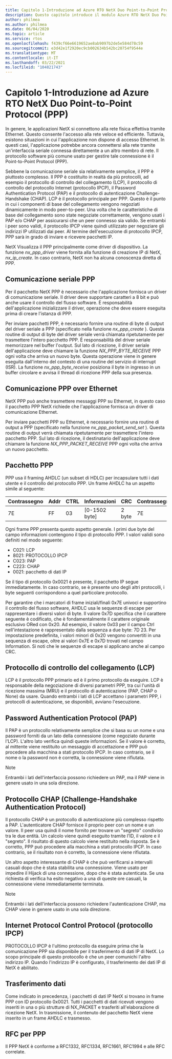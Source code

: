 ```yaml
---
title: Capitolo 1-Introduzione ad Azure RTO NetX Duo Point-to-Point Protocol (PPP)
description: Questo capitolo introduce il modulo Azure RTO NetX Duo Point-to-Point Protocol (PPP).
author: philmea
ms.author: philmea
ms.date: 06/04/2020
ms.topic: article
ms.service: rtos
ms.openlocfilehash: f439cf66e6619652ae8ab9097b2de5e584d78c59
ms.sourcegitcommit: e3d42e1f2920ec9cb002634b542bc20754f9544e
ms.translationtype: MT
ms.contentlocale: it-IT
ms.lasthandoff: 03/22/2021
ms.locfileid: "104821743"
---
```

# <a name="chapter-1---introduction-to-the-azure-rtos-netx-duo-point-to-point-protocol-ppp"></a>Capitolo 1-Introduzione ad Azure RTO NetX Duo Point-to-Point Protocol (PPP)

In genere, le applicazioni NetX si connettono alla rete fisica effettiva tramite Ethernet. Questo consente l'accesso alla rete veloce ed efficiente. Tuttavia, esistono situazioni in cui l'applicazione non dispone di accesso Ethernet. In questi casi, l'applicazione potrebbe ancora connettersi alla rete tramite un'interfaccia seriale connessa direttamente a un altro membro di rete. Il protocollo software più comune usato per gestire tale connessione è il Point-to-Point Protocol (PPP).

Sebbene la comunicazione seriale sia relativamente semplice, il PPP è piuttosto complesso. Il PPP è costituito in realtà da più protocolli, ad esempio il protocollo di controllo del collegamento (LCP), il protocollo di controllo del protocollo Internet (protocollo IPCP), il Password Authentication Protocol (PAP) e il protocollo di autenticazione Challenge-Handshake (CHAP). LCP è il protocollo principale per PPP. Questo è il punto in cui i componenti di base del collegamento vengono negoziati dinamicamente in modo peer-to-peer. Una volta che le caratteristiche di base del collegamento sono state negoziate correttamente, vengono usati i PAP e/o CHAP per assicurarsi che un peer connesso sia valido. Se entrambi i peer sono validi, il protocollo IPCP viene quindi utilizzato per negoziare gli indirizzi IP utilizzati dai peer. Al termine dell'esecuzione di protocollo IPCP, PPP sarà in grado di inviare e ricevere pacchetti IP.

NetX Visualizza il PPP principalmente come driver di dispositivo. La funzione *nx_ppp_driver* viene fornita alla funzione di creazione IP di NetX, *nx_ip_create*. In caso contrario, NetX non ha alcuna conoscenza diretta di PPP.

## <a name="ppp-serial-communication"></a>Comunicazione seriale PPP

Per il pacchetto NetX PPP è necessario che l'applicazione fornisca un driver di comunicazione seriale. Il driver deve supportare caratteri a 8 bit e può anche usare il controllo del flusso software. È responsabilità dell'applicazione inizializzare il driver, operazione che deve essere eseguita prima di creare l'istanza di PPP.

Per inviare pacchetti PPP, è necessario fornire una routine di byte di output del driver seriale a PPP (specificato nella funzione *nx_ppp_create* ). Questa routine di output di byte del driver seriale verrà chiamata ripetutamente per trasmettere l'intero pacchetto PPP. È responsabilità del driver seriale memorizzare nel buffer l'output. Sul lato di ricezione, il driver seriale dell'applicazione deve chiamare la funzione *NX_PPP_BYTE_RECEIVE* PPP ogni volta che arriva un nuovo byte. Questa operazione viene in genere eseguita dall'interno del contesto di una routine del servizio di interrupt (ISR). La funzione *nx_ppp_byte_receive* posiziona il byte in ingresso in un buffer circolare e avvisa il thread di ricezione PPP della sua presenza.

## <a name="ppp-over-ethernet-communication"></a>Comunicazione PPP over Ethernet

NetX PPP può anche trasmettere messaggi PPP su Ethernet, in questo caso il pacchetto PPP NetX richiede che l'applicazione fornisca un driver di comunicazione Ethernet.

Per inviare pacchetti PPP su Ethernet, è necessario fornire una routine di output a PPP (specificato nella funzione *nx_ppp_packet_send_set* ). Questa routine di output verrà chiamata ripetutamente per trasmettere l'intero pacchetto PPP. Sul lato di ricezione, il destinatario dell'applicazione deve chiamare la funzione *NX_PPP_PACKET_RECEIVE* PPP ogni volta che arriva un nuovo pacchetto.

## <a name="ppp-packet"></a>Pacchetto PPP

PPP usa il framing AHDLC (un subset di HDLC) per incapsulare tutti i dati utente e il controllo del protocollo PPP. Un frame AHDLC ha un aspetto simile al seguente:

|**Contrassegno**|**Addr**|**CTRL**|**Informazioni**|**CRC**|**Contrassegno**|
|--------|--------|--------|---------------|-------|--------|
|7E |FF|03|[0-1502 byte]|2 byte| 7E|

Ogni frame PPP presenta questo aspetto generale. I primi due byte del campo informazioni contengono il tipo di protocollo PPP. I valori validi sono definiti nel modo seguente:

- C021: LCP
- 8021: PROTOCOLLO IPCP
- C023: PAP
- C223: CHAP
- 0021: pacchetto di dati IP

Se il tipo di protocollo 0x0021 è presente, il pacchetto IP segue immediatamente. In caso contrario, se è presente uno degli altri protocolli, i byte seguenti corrispondono a quel particolare protocollo.

Per garantire che i marcatori di frame iniziali/finali 0x7E univoci e supportino il controllo del flusso software, AHDLC usa le sequenze di escape per rappresentare i diversi valori di byte. Il valore 0x7D specifica che il carattere seguente è codificato, che è fondamentalmente il carattere originale esclusivo ORed con 0x20. Ad esempio, il valore 0x03 per il campo Ctrl nell'intestazione è rappresentato dalla sequenza a due byte: 7D 23. Per impostazione predefinita, i valori minori di 0x20 vengono convertiti in una sequenza di escape, oltre ai valori 0x7E e 0x7D trovati nel campo Information. Si noti che le sequenze di escape si applicano anche al campo CRC.

## <a name="link-control-protocol-lcp"></a>Protocollo di controllo del collegamento (LCP)

LCP è il protocollo PPP primario ed è il primo protocollo da eseguire. LCP è responsabile della negoziazione di diversi parametri PPP, tra cui l'unità di ricezione massima (MRU) e il protocollo di autenticazione (PAP, CHAP o None) da usare. Quando entrambi i lati di LCP accettano i parametri PPP, i protocolli di autenticazione, se disponibili, avviano l'esecuzione.

## <a name="password-authentication-protocol-pap"></a>Password Authentication Protocol (PAP)

Il PAP è un protocollo relativamente semplice che si basa su un nome e una password forniti da un lato della connessione (come negoziato durante l'LCP). L'altro lato verifica quindi queste informazioni. Se il valore è corretto, al mittente viene restituito un messaggio di accettazione e PPP può procedere alla macchina a stati protocollo IPCP. In caso contrario, se il nome o la password non è corretta, la connessione viene rifiutata.

>[!NOTE]
> Entrambi i lati dell'interfaccia possono richiedere un PAP, ma il PAP viene in genere usato in una sola direzione.

## <a name="challenge-handshake-authentication-protocol-chap"></a>Protocollo CHAP (Challenge-Handshake Authentication Protocol)

Il protocollo CHAP è un protocollo di autenticazione più complesso rispetto a PAP. L'autenticatore CHAP fornisce il proprio peer con un nome e un valore. Il peer usa quindi il nome fornito per trovare un "segreto" condiviso tra le due entità. Un calcolo viene quindi eseguito tramite l'ID, il valore e il "segreto". Il risultato di questo calcolo viene restituito nella risposta. Se è corretto, PPP può procedere alla macchina a stati protocollo IPCP. In caso contrario, se il risultato non è corretto, la connessione viene rifiutata.

Un altro aspetto interessante di CHAP è che può verificarsi a intervalli casuali dopo che è stata stabilita una connessione. Viene usato per impedire il Hijack di una connessione, dopo che è stata autenticata. Se una richiesta di verifica ha esito negativo a una di queste ore casuali, la connessione viene immediatamente terminata.

>[!NOTE]
> Entrambi i lati dell'interfaccia possono richiedere l'autenticazione CHAP, ma CHAP viene in genere usato in una sola direzione.

## <a name="internet-protocol-control-protocol-ipcp"></a>Internet Protocol Control Protocol (protocollo IPCP)

PROTOCOLLO IPCP è l'ultimo protocollo da eseguire prima che la comunicazione PPP sia disponibile per il trasferimento di dati IP di NetX. Lo scopo principale di questo protocollo è che un peer comunichi l'altro indirizzo IP. Quando l'indirizzo IP è configurato, il trasferimento dei dati IP di NetX è abilitato.

## <a name="data-transfer"></a>Trasferimento dati

Come indicato in precedenza, i pacchetti di dati IP NetX si trovano in frame PPP con ID protocollo 0x0021. Tutti i pacchetti di dati ricevuti vengono inseriti in una o più strutture di NX_PACKET e trasferiti all'elaborazione di ricezione NetX. In trasmissione, il contenuto del pacchetto NetX viene inserito in un frame AHDLC e trasmesso.

## <a name="ppp-rfcs"></a>RFC per PPP

Il PPP NetX è conforme a RFC1332, RFC1334, RFC1661, RFC1994 e alle RFC correlate.